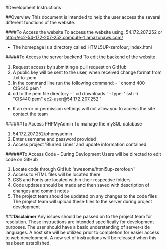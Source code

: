 #Development Instructions

##Overview
This document is intended to help the user access the several different functions of the website.


####To Access the website
To access the website using: 54.172.207.252 or http://ec2-54-172-207-252.compute-1.amazonaws.com/
  - The homepage is a directory called HTML5UP-zerofour; index.html

#####To Access the server backend
To edit the backend of the website
  1. Request access by submitting a pull request on GitHub
  2. A public key will be sent to the user, when received change format from .txt to .pem
  3. In the command line run the following command: 
    - ' chomd 400 CIS440.pem '
  4. cd to the pem file directory 
    - ' cd downloads '
    - type: ' ssh -i "CIS440.pem" ec2-user@54.172.207.252 '
  * If an error or permission settings will not allow you to access the site contact the team

######To Access PHPMyAdmin
To manage the mySQL database
  1. 54.172.207.252/phpmyadmin
  2. Enter username and password provided
  3. Access project 'Blurred Lines' and update information contained

######To Access Code - During Devlopment
Users will be directed to edit code on GitHub
  1. Locate code through GitHub 'awesome/html5up-zerofour/'
  2. Access to HTML files will be located there
  3. CSS and Fonts are located within their respective folders
  4. Code updates should be made and then saved with description of changes and commit notes
  5. The project team should be updated on any changes to the code files
The project team will upload these files to the server during project development

###**Disclaimer**
Any issues should be passed on to the project team for resolution. These instructions are intended specifically for development purposes. The user should have a basic understanding of server-side languages. A host site will be utilized prior to completion for easier access to web development. A new set of instructions will be released when this has been established. 
